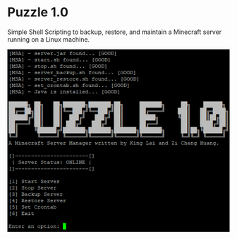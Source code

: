 # Puzzle 1.0
Simple Shell Scripting to backup, restore, and maintain a Minecraft server running on a Linux machine.

![1](1.PNG)
